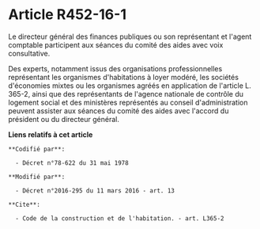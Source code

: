# Article R452-16-1

Le directeur général des finances publiques ou son représentant et l'agent comptable participent aux séances du comité des
aides avec voix consultative. 

Des experts, notamment issus des organisations professionnelles représentant les organismes d'habitations à loyer modéré, les
sociétés d'économies mixtes ou les organismes agréés en application de l'article L. 365-2, ainsi que des représentants de
l'agence nationale de contrôle du logement social et des ministères représentés au conseil d'administration peuvent assister
aux séances du comité des aides avec l'accord du président ou du directeur général.

**Liens relatifs à cet article**

	**Codifié par**:

	  - Décret n°78-622 du 31 mai 1978

	**Modifié par**:

	  - Décret n°2016-295 du 11 mars 2016 - art. 13

	**Cite**:

	  - Code de la construction et de l'habitation. - art. L365-2
